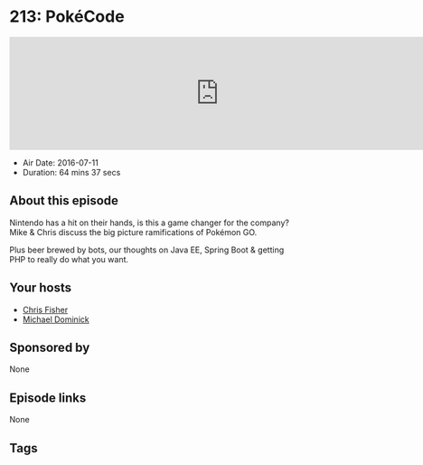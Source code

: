 # 213: PokéCode

<iframe src="https://player.fireside.fm/v2/MLf2ZzhC+dG_u6_lf?theme=dark" width="740" height="200" frameborder="0" scrolling="no"></iframe>

* Air Date: 2016-07-11
* Duration: 64 mins 37 secs

## About this episode

Nintendo has a hit on their hands, is this a game changer for the company? Mike & Chris discuss the big picture ramifications of Pokémon GO.

Plus beer brewed by bots, our thoughts on Java EE, Spring Boot & getting PHP to really do what you want.

## Your hosts
* [Chris Fisher](https://coder.show/hosts/chrislas)
* [Michael Dominick](https://coder.show/hosts/michael)

## Sponsored by

None



## Episode links

None



## Tags

